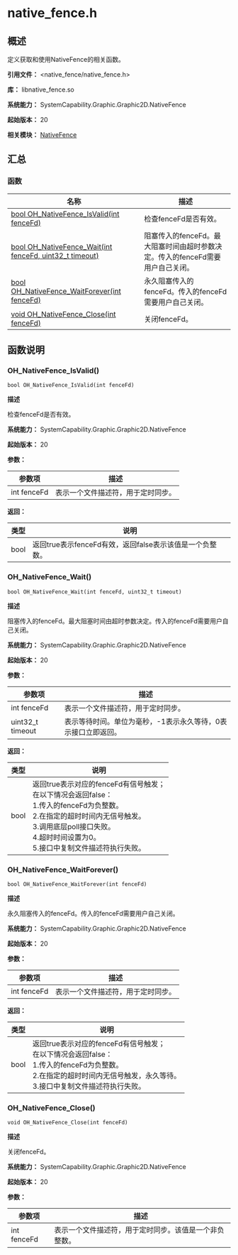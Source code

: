 # native_fence.h
<!--Kit: ArkGraphics 2D-->
<!--Subsystem: Graphics-->
<!--Owner: @Flix-fangyang; @li_hui180; @ding-panyun-->
<!--Designer: @conan13234-->
<!--Tester: @nobuggers-->
<!--Adviser: @ge-yafang-->
## 概述

定义获取和使用NativeFence的相关函数。

**引用文件：** <native_fence/native_fence.h>

**库：** libnative_fence.so

**系统能力：** SystemCapability.Graphic.Graphic2D.NativeFence

**起始版本：** 20

**相关模块：** [NativeFence](capi-nativefence.md)

## 汇总

### 函数

| 名称                                                         | 描述                                                         |
| ------------------------------------------------------------ | ------------------------------------------------------------ |
| [bool OH_NativeFence_IsValid(int fenceFd)](#oh_nativefence_isvalid) | 检查fenceFd是否有效。                                        |
| [bool OH_NativeFence_Wait(int fenceFd, uint32_t timeout)](#oh_nativefence_wait) | 阻塞传入的fenceFd。最大阻塞时间由超时参数决定。传入的fenceFd需要用户自己关闭。 |
| [bool OH_NativeFence_WaitForever(int fenceFd)](#oh_nativefence_waitforever) | 永久阻塞传入的fenceFd。传入的fenceFd需要用户自己关闭。       |
| [void OH_NativeFence_Close(int fenceFd)](#oh_nativefence_close) | 关闭fenceFd。                                                |

## 函数说明

### OH_NativeFence_IsValid()

```
bool OH_NativeFence_IsValid(int fenceFd)
```

**描述**

检查fenceFd是否有效。

**系统能力：** SystemCapability.Graphic.Graphic2D.NativeFence

**起始版本：** 20


**参数：**

| 参数项      | 描述                               |
| ----------- | ---------------------------------- |
| int fenceFd | 表示一个文件描述符，用于定时同步。 |

**返回：**

| 类型 | 说明                                                     |
| ---- | -------------------------------------------------------- |
| bool | 返回true表示fenceFd有效，返回false表示该值是一个负整数。 |

### OH_NativeFence_Wait()

```
bool OH_NativeFence_Wait(int fenceFd, uint32_t timeout)
```

**描述**

阻塞传入的fenceFd。最大阻塞时间由超时参数决定。传入的fenceFd需要用户自己关闭。

**系统能力：** SystemCapability.Graphic.Graphic2D.NativeFence

**起始版本：** 20


**参数：**

| 参数项           | 描述                                                         |
| ---------------- | ------------------------------------------------------------ |
| int fenceFd      | 表示一个文件描述符，用于定时同步。                           |
| uint32_t timeout | 表示等待时间。单位为毫秒，-1表示永久等待，0表示接口立即返回。 |

**返回：**

| 类型 | 说明                                                         |
| ---- | ------------------------------------------------------------ |
| bool | 返回true表示对应的fenceFd有信号触发；<br>在以下情况会返回false：<br>1.传入的fenceFd为负整数。<br>2.在指定的超时时间内无信号触发。<br>3.调用底层poll接口失败。<br>4.超时时间设置为0。<br>5.接口中复制文件描述符执行失败。 |

### OH_NativeFence_WaitForever()

```
bool OH_NativeFence_WaitForever(int fenceFd)
```

**描述**

永久阻塞传入的fenceFd。传入的fenceFd需要用户自己关闭。

**系统能力：** SystemCapability.Graphic.Graphic2D.NativeFence

**起始版本：** 20


**参数：**

| 参数项      | 描述                               |
| ----------- | ---------------------------------- |
| int fenceFd | 表示一个文件描述符，用于定时同步。 |

**返回：**

| 类型 | 说明                                                         |
| ---- | ------------------------------------------------------------ |
| bool | 返回true表示对应的fenceFd有信号触发；<br>在以下情况会返回false：<br>1.传入的fenceFd为负整数。<br>2.在指定的超时时间内无信号触发，永久等待。<br>3.接口中复制文件描述符执行失败。 |

### OH_NativeFence_Close()

```
void OH_NativeFence_Close(int fenceFd)
```

**描述**

关闭fenceFd。

**系统能力：** SystemCapability.Graphic.Graphic2D.NativeFence

**起始版本：** 20


**参数：**

| 参数项      | 描述                                                   |
| ----------- | ------------------------------------------------------ |
| int fenceFd | 表示一个文件描述符，用于定时同步。该值是一个非负整数。 |


